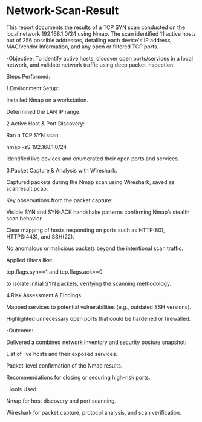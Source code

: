 # Network-Scan-Result
This report documents the results of a TCP SYN scan conducted on the local network 192.168.1.0/24 using Nmap. The scan identified 11 active hosts out of 256 possible addresses, detalling each device's IP address, MAC/vendor Information, and any open or filtered TCP ports.

-Objective:
To identify active hosts, discover open ports/services in a local network, and validate network traffic using deep packet inspection.

Steps Performed:

1.Environment Setup:

Installed Nmap on a workstation.

Determined the LAN IP range.



2.Active Host & Port Discovery:

Ran a TCP SYN scan:

nmap -sS 192.168.1.0/24

Identified live devices and enumerated their open ports and services.

3.Packet Capture & Analysis with Wireshark:

Captured packets during the Nmap scan using Wireshark, saved as scanresult.pcap.

Key observations from the packet capture:

Visible SYN and SYN-ACK handshake patterns confirming Nmap’s stealth scan behavior.

Clear mapping of hosts responding on ports such as HTTP(80), HTTPS(443), and SSH(22).

No anomalous or malicious packets beyond the intentional scan traffic.

Applied filters like:

tcp.flags.syn==1 and tcp.flags.ack==0

to isolate initial SYN packets, verifying the scanning methodology.


4.Risk Assessment & Findings:

Mapped services to potential vulnerabilities (e.g., outdated SSH versions).

Highlighted unnecessary open ports that could be hardened or firewalled.

-Outcome:

Delivered a combined network inventory and security posture snapshot:

List of live hosts and their exposed services.

Packet-level confirmation of the Nmap results.

Recommendations for closing or securing high-risk ports.

-Tools Used:

Nmap for host discovery and port scanning.

Wireshark for packet capture, protocol analysis, and scan verification.
